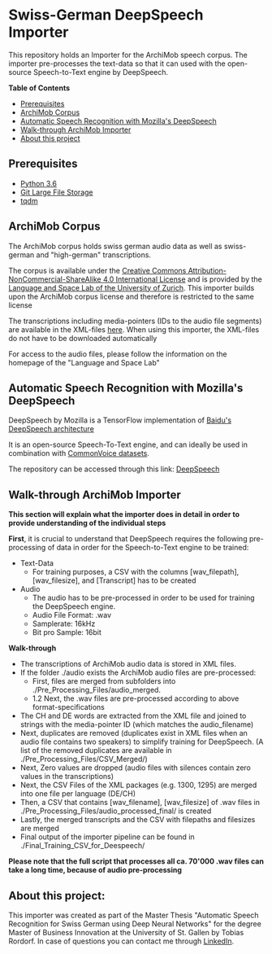 # Swiss-German DeepSpeech Importer

This repository holds an Importer for the ArchiMob speech corpus.
The importer pre-processes the text-data so that it can used with the open-source Speech-to-Text engine by DeepSpeech.

**Table of Contents**

- [Prerequisites](#prerequisites)
- [ArchiMob Corpus](#ArchiMob-Corpus)
- [Automatic Speech Recognition with Mozilla's DeepSpeech](#Automatic-Speech-Recognition-with-Mozilla's-DeepSpeech)
- [Walk-through ArchiMob Importer](#Walk-through-ArchiMob-Importer)
- [About this project](#About-this-project)

<h>


## Prerequisites

* [Python 3.6](https://www.python.org/)
* [Git Large File Storage](https://git-lfs.github.com/)
* [tqdm](https://pypi.org/project/tqdm/)


## ArchiMob Corpus

<p>The ArchiMob corpus holds swiss german audio data as well as swiss-german and "high-german" transcriptions. </p>
<p>The corpus is available under the <a href='https://creativecommons.org/licenses/by-nc-sa/4.0/'>Creative Commons Attribution-NonCommercial-ShareAlike 4.0 International License</a> and is provided by the <a href='https://www.spur.uzh.ch/en/departments/research/textgroup/ArchiMob.html'>Language and Space Lab of the University of Zurich</a>. This importer builds upon the ArchiMob corpus license and therefore is restricted to the same license</p>

<p>The transcriptions including media-pointers (IDs to the audio file segments) are available in the XML-files <a href='https://www.spur.uzh.ch/en/departments/research/textgroup/ArchiMob.html'>here</a>. When using this importer, the XML-files do not have to be downloaded automatically</p>

<p>For access to the audio files, please follow the information on the homepage of the "Language and Space Lab"</p>


## Automatic Speech Recognition with Mozilla's DeepSpeech

<p> DeepSpeech by Mozilla is a TensorFlow implementation of <a href='https://arxiv.org/abs/1412.5567'>Baidu's DeepSpeech architecture</a></p>
<p> It is an open-source Speech-To-Text engine, and can ideally be used in combination with <a href='https://voice.mozilla.org/'>CommonVoice datasets</a>.
<p>The repository can be accessed through this link: <a href='https://github.com/mozilla/DeepSpeech'> DeepSpeech</a> </p>

## Walk-through ArchiMob Importer

<b>This section will explain what the importer does in detail in order to provide understanding of the individual steps</b>

<b>First</b>, it is crucial to understand that DeepSpeech requires the following pre-processing of data in order for the Speech-to-Text engine to be trained:
- Text-Data
  - For training purposes, a CSV with the columns [wav_filepath], [wav_filesize], and [Transcript] has to be created
- Audio
  - The audio has to be pre-processed in order to be used for training the DeepSpeech engine.
  - Audio File Format: .wav
  - Samplerate: 16kHz
  - Bit pro Sample: 16bit

<b>Walk-through</b>
- The transcriptions of ArchiMob audio data is stored in XML files.
- If the folder ./audio exists the ArchiMob audio files are pre-processed:
  - First, files are merged from subfolders into ./Pre_Processing_Files/audio_merged.
  - 1.2 Next, the .wav files are pre-processed according to above format-specifications
- The CH and DE words are extracted from the XML file and joined to strings with the media-pointer ID (which matches the audio_filename)
- Next, duplicates are removed (duplicates exist in XML files when an audio file contains two speakers) to simplify training for DeepSpeech. (A list of the removed duplicates are available in ./Pre_Processing_Files/CSV_Merged/)
- Next, Zero values are dropped (audio files with silences contain zero values in the transcriptions)
- Next, the CSV Files of the XML packages (e.g. 1300, 1295) are merged into one file per language (DE/CH)
- Then, a CSV that contains [wav_filename], [wav_filesize] of .wav files in ./Pre_Processing_Files/audio_processed_final/ is created
- Lastly, the merged transcripts and the CSV with filepaths and filesizes are merged
- Final output of the importer pipeline can be found in ./Final_Training_CSV_for_Deespeech/


<b> Please note that the full script that processes all ca. 70'000 .wav files can take a long time, because of audio pre-processing</b>

## About this project:

<p>This importer was created as part of the Master Thesis "Automatic Speech Recognition for Swiss German using Deep Neural Networks" for the degree Master of Business Innovation at the University of St. Gallen by Tobias Rordorf. In case of questions you can contact me through <a href='https://www.linkedin.com/in/tobiasrordorf/'>LinkedIn</a>.

